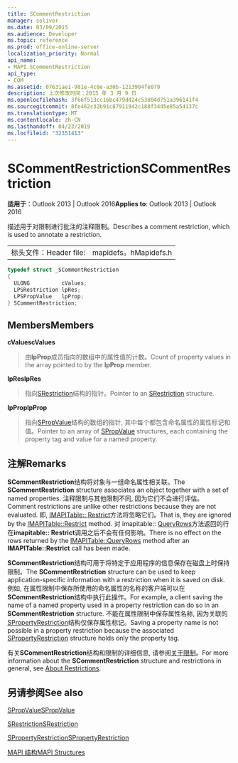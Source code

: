 ```yaml
---
title: SCommentRestriction
manager: soliver
ms.date: 03/09/2015
ms.audience: Developer
ms.topic: reference
ms.prod: office-online-server
localization_priority: Normal
api_name:
- MAPI.SCommentRestriction
api_type:
- COM
ms.assetid: 07631ae1-981e-4c8e-a30b-1213904fe079
description: 上次修改时间：2015 年 3 月 9 日
ms.openlocfilehash: 3f66f513cc16bc479dd24c53804d751a396141f4
ms.sourcegitcommit: 8fe462c32b91c87911942c188f3445e85a54137c
ms.translationtype: MT
ms.contentlocale: zh-CN
ms.lasthandoff: 04/23/2019
ms.locfileid: "32351413"
---
```

# <a name="scommentrestriction"></a><span data-ttu-id="46cbd-103">SCommentRestriction</span><span class="sxs-lookup"><span data-stu-id="46cbd-103">SCommentRestriction</span></span>

  
  
<span data-ttu-id="46cbd-104">**适用于**：Outlook 2013 | Outlook 2016</span><span class="sxs-lookup"><span data-stu-id="46cbd-104">**Applies to**: Outlook 2013 | Outlook 2016</span></span> 
  
<span data-ttu-id="46cbd-105">描述用于对限制进行批注的注释限制。</span><span class="sxs-lookup"><span data-stu-id="46cbd-105">Describes a comment restriction, which is used to annotate a restriction.</span></span> 
  
|||
|:-----|:-----|
|<span data-ttu-id="46cbd-106">标头文件：</span><span class="sxs-lookup"><span data-stu-id="46cbd-106">Header file:</span></span>  <br/> |<span data-ttu-id="46cbd-107">mapidefs。h</span><span class="sxs-lookup"><span data-stu-id="46cbd-107">Mapidefs.h</span></span>  <br/> |
   
```cpp
typedef struct _SCommentRestriction
{
  ULONG          cValues;
  LPSRestriction lpRes;
  LPSPropValue   lpProp;
} SCommentRestriction;

```

## <a name="members"></a><span data-ttu-id="46cbd-108">Members</span><span class="sxs-lookup"><span data-stu-id="46cbd-108">Members</span></span>

 <span data-ttu-id="46cbd-109">**cValues**</span><span class="sxs-lookup"><span data-stu-id="46cbd-109">**cValues**</span></span>
  
> <span data-ttu-id="46cbd-110">由**lpProp**成员指向的数组中的属性值的计数。</span><span class="sxs-lookup"><span data-stu-id="46cbd-110">Count of property values in the array pointed to by the **lpProp** member.</span></span> 
    
 <span data-ttu-id="46cbd-111">**lpRes**</span><span class="sxs-lookup"><span data-stu-id="46cbd-111">**lpRes**</span></span>
  
> <span data-ttu-id="46cbd-112">指向[SRestriction](srestriction.md)结构的指针。</span><span class="sxs-lookup"><span data-stu-id="46cbd-112">Pointer to an [SRestriction](srestriction.md) structure.</span></span> 
    
 <span data-ttu-id="46cbd-113">**lpProp**</span><span class="sxs-lookup"><span data-stu-id="46cbd-113">**lpProp**</span></span>
  
> <span data-ttu-id="46cbd-114">指向[SPropValue](spropvalue.md)结构的数组的指针, 其中每个都包含命名属性的属性标记和值。</span><span class="sxs-lookup"><span data-stu-id="46cbd-114">Pointer to an array of [SPropValue](spropvalue.md) structures, each containing the property tag and value for a named property.</span></span> 
    
## <a name="remarks"></a><span data-ttu-id="46cbd-115">注解</span><span class="sxs-lookup"><span data-stu-id="46cbd-115">Remarks</span></span>

<span data-ttu-id="46cbd-116">**SCommentRestriction**结构将对象与一组命名属性相关联。</span><span class="sxs-lookup"><span data-stu-id="46cbd-116">The **SCommentRestriction** structure associates an object together with a set of named properties.</span></span> <span data-ttu-id="46cbd-117">注释限制与其他限制不同, 因为它们不会进行评估。</span><span class="sxs-lookup"><span data-stu-id="46cbd-117">Comment restrictions are unlike other restrictions because they are not evaluated.</span></span> <span data-ttu-id="46cbd-118">即, [IMAPITable:: Restrict](imapitable-restrict.md)方法将忽略它们。</span><span class="sxs-lookup"><span data-stu-id="46cbd-118">That is, they are ignored by the [IMAPITable::Restrict](imapitable-restrict.md) method.</span></span> <span data-ttu-id="46cbd-119">对 imapitable:: [QueryRows](imapitable-queryrows.md)方法返回的行在**imapitable:: Restrict**调用之后不会有任何影响。</span><span class="sxs-lookup"><span data-stu-id="46cbd-119">There is no effect on the rows returned by the [IMAPITable::QueryRows](imapitable-queryrows.md) method after an **IMAPITable::Restrict** call has been made.</span></span> 
  
<span data-ttu-id="46cbd-120">**SCommentRestriction**结构可用于将特定于应用程序的信息保存在磁盘上时保持限制。</span><span class="sxs-lookup"><span data-stu-id="46cbd-120">The **SCommentRestriction** structure can be used to keep application-specific information with a restriction when it is saved on disk.</span></span> <span data-ttu-id="46cbd-121">例如, 在属性限制中保存所使用的命名属性的名称的客户端可以在**SCommentRestriction**结构中执行此操作。</span><span class="sxs-lookup"><span data-stu-id="46cbd-121">For example, a client saving the name of a named property used in a property restriction can do so in an **SCommentRestriction** structure.</span></span> <span data-ttu-id="46cbd-122">不能在属性限制中保存属性名称, 因为关联的[SPropertyRestriction](spropertyrestriction.md)结构仅保存属性标记。</span><span class="sxs-lookup"><span data-stu-id="46cbd-122">Saving a property name is not possible in a property restriction because the associated [SPropertyRestriction](spropertyrestriction.md) structure holds only the property tag.</span></span> 
  
<span data-ttu-id="46cbd-123">有关**SCommentRestriction**结构和限制的详细信息, 请参阅[关于限制](about-restrictions.md)。</span><span class="sxs-lookup"><span data-stu-id="46cbd-123">For more information about the **SCommentRestriction** structure and restrictions in general, see [About Restrictions](about-restrictions.md).</span></span> 
  
## <a name="see-also"></a><span data-ttu-id="46cbd-124">另请参阅</span><span class="sxs-lookup"><span data-stu-id="46cbd-124">See also</span></span>



[<span data-ttu-id="46cbd-125">SPropValue</span><span class="sxs-lookup"><span data-stu-id="46cbd-125">SPropValue</span></span>](spropvalue.md)
  
[<span data-ttu-id="46cbd-126">SRestriction</span><span class="sxs-lookup"><span data-stu-id="46cbd-126">SRestriction</span></span>](srestriction.md)
  
[<span data-ttu-id="46cbd-127">SPropertyRestriction</span><span class="sxs-lookup"><span data-stu-id="46cbd-127">SPropertyRestriction</span></span>](spropertyrestriction.md)


[<span data-ttu-id="46cbd-128">MAPI 结构</span><span class="sxs-lookup"><span data-stu-id="46cbd-128">MAPI Structures</span></span>](mapi-structures.md)

